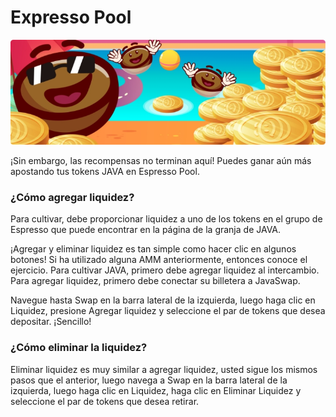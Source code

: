 # Expresso Pool

![](.gitbook/assets/rectangulo-30.jpg)

¡Sin embargo, las recompensas no terminan aquí! Puedes ganar aún más apostando tus tokens JAVA en Espresso Pool.

### ¿Cómo agregar liquidez?

Para cultivar, debe proporcionar liquidez a uno de los tokens en el grupo de Espresso que puede encontrar en la página de la granja de JAVA. 

¡Agregar y eliminar liquidez es tan simple como hacer clic en algunos botones! Si ha utilizado alguna AMM anteriormente, entonces conoce el ejercicio. Para cultivar JAVA, primero debe agregar liquidez al intercambio. Para agregar liquidez, primero debe conectar su billetera a JavaSwap.

 Navegue hasta Swap en la barra lateral de la izquierda, luego haga clic en Liquidez, presione Agregar liquidez y seleccione el par de tokens que desea depositar. ¡Sencillo!

### ¿Cómo eliminar la liquidez?

Eliminar liquidez es muy similar a agregar liquidez, usted sigue los mismos pasos que el anterior, luego navega a Swap en la barra lateral de la izquierda, luego haga clic en Liquidez, haga clic en Eliminar Liquidez y seleccione el par de tokens que desea retirar.


